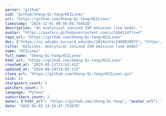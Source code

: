 ```yaml
---
parser: "github"
uid: "github/Sheng-Qi-Yang/HIILines"
url: "https://github.com/Sheng-Qi-Yang/HIILines"
timestamp: "2024-12-01 00:56:04.754628"
description: "An analytical ionized ISM emission line model. "
avatar: "https://avatars.githubusercontent.com/u/31641147?v=4"
repo_url: "https://github.com/Sheng-Qi-Yang/HIILines"
doi: ["https://ui.adsabs.harvard.edu/abs/2024arXiv240903997Y", "https://ui.adsabs.harvard.edu/abs/2023MNRAS.525.5989Y", "https://ui.adsabs.harvard.edu/abs/2024ascl.soft11022Y/abstract"]
title: "HIILines: Analytical ionized ISM emission line model"
name: "HIILines"
full_name: "Sheng-Qi-Yang/HIILines"
html_url: "https://github.com/Sheng-Qi-Yang/HIILines"
created_at: "2023-03-13T13:52:41Z"
updated_at: "2024-09-24T19:05:13Z"
clone_url: "https://github.com/Sheng-Qi-Yang/HIILines.git"
size: 62
stargazers_count: 5
watchers_count: 5
language: "Python"
subscribers_count: 2
owner: {"html_url": "https://github.com/Sheng-Qi-Yang", "avatar_url": "https://avatars.githubusercontent.com/u/31641147?v=4", "login": "Sheng-Qi-Yang", "type": "User"}
date: "2025-05-03 14:26:47.753870"
---
```

